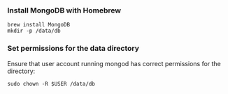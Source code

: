 ### Install MongoDB with Homebrew
```
brew install MongoDB
mkdir -p /data/db
```

### Set permissions for the data directory
Ensure that user account running mongod has correct permissions for the directory:
```
sudo chown -R $USER /data/db
```
